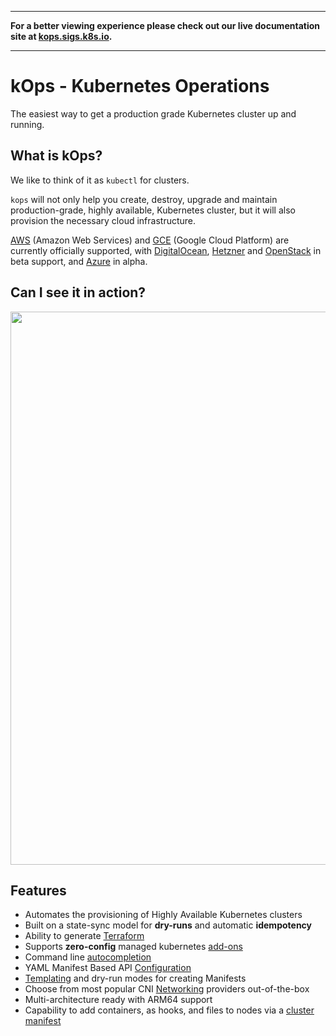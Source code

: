 <div class="hidden">
<hr>
<strong>For a better viewing experience please check out our live documentation site at <a href="https://kops.sigs.k8s.io/">kops.sigs.k8s.io</a>.</strong>
<hr>
</div>

# kOps - Kubernetes Operations

[GoDoc]: https://pkg.go.dev/k8s.io/kops
[GoDoc Widget]: https://godoc.org/k8s.io/kops?status.svg

The easiest way to get a production grade Kubernetes cluster up and running.

## What is kOps?

We like to think of it as `kubectl` for clusters.

`kops` will not only help you create, destroy, upgrade and maintain production-grade, highly
available, Kubernetes cluster, but it will also provision the necessary cloud infrastructure.

[AWS](getting_started/aws.md) (Amazon Web Services) and [GCE](getting_started/gce.md) (Google Cloud Platform) are currently officially supported, with [DigitalOcean](getting_started/digitalocean.md), [Hetzner](getting_started/hetzner.md) and [OpenStack](getting_started/openstack.md) in beta support, and [Azure](getting_started/azure.md) in alpha.

## Can I see it in action?

<p align="center">
  <a href="https://asciinema.org/a/97298">
  <img src="https://asciinema.org/a/97298.png" width="885"></image>
  </a>
</p>


## Features

* Automates the provisioning of Highly Available Kubernetes clusters
* Built on a state-sync model for **dry-runs** and automatic **idempotency**
* Ability to generate [Terraform](terraform.md)
* Supports **zero-config** managed kubernetes [add-ons](addons.md)
* Command line [autocompletion](cli/kops_completion.md)
* YAML Manifest Based API [Configuration](manifests_and_customizing_via_api.md)
* [Templating](operations/cluster_template.md) and dry-run modes for creating Manifests
* Choose from most popular CNI [Networking](networking.md) providers out-of-the-box
* Multi-architecture ready with ARM64 support
* Capability to add containers, as hooks, and files to nodes via a [cluster manifest](cluster_spec.md)